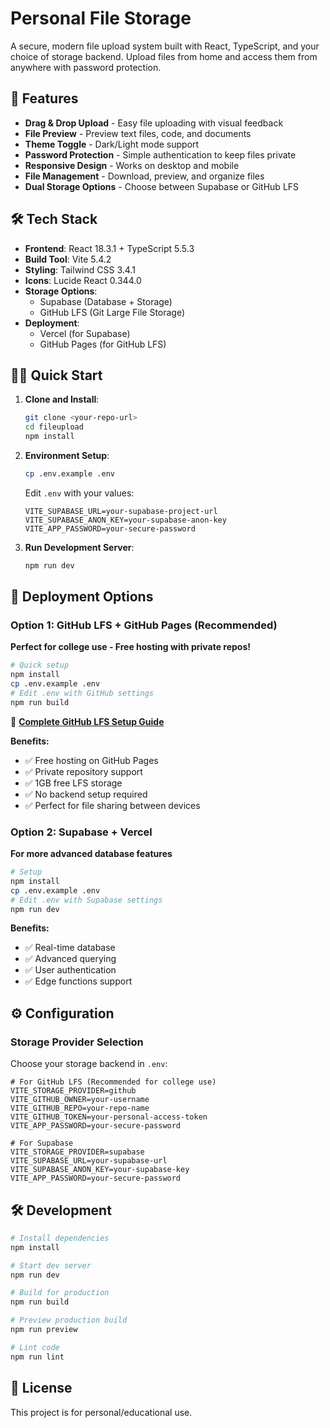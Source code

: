 # Personal File Storage

A secure, modern file upload system built with React, TypeScript, and your choice of storage backend. Upload files from home and access them from anywhere with password protection.

## 🚀 Features

- **Drag & Drop Upload** - Easy file uploading with visual feedback
- **File Preview** - Preview text files, code, and documents
- **Theme Toggle** - Dark/Light mode support
- **Password Protection** - Simple authentication to keep files private
- **Responsive Design** - Works on desktop and mobile
- **File Management** - Download, preview, and organize files
- **Dual Storage Options** - Choose between Supabase or GitHub LFS

## 🛠️ Tech Stack

- **Frontend**: React 18.3.1 + TypeScript 5.5.3
- **Build Tool**: Vite 5.4.2
- **Styling**: Tailwind CSS 3.4.1
- **Icons**: Lucide React 0.344.0
- **Storage Options**: 
  - Supabase (Database + Storage)
  - GitHub LFS (Git Large File Storage)
- **Deployment**: 
  - Vercel (for Supabase)
  - GitHub Pages (for GitHub LFS)

## 🏃‍♂️ Quick Start

1. **Clone and Install**:
   ```bash
   git clone <your-repo-url>
   cd fileupload
   npm install
   ```

2. **Environment Setup**:
   ```bash
   cp .env.example .env
   ```
   
   Edit `.env` with your values:
   ```
   VITE_SUPABASE_URL=your-supabase-project-url
   VITE_SUPABASE_ANON_KEY=your-supabase-anon-key
   VITE_APP_PASSWORD=your-secure-password
   ```

3. **Run Development Server**:
   ```bash
   npm run dev
   ```

## 🚀 Deployment Options

### Option 1: GitHub LFS + GitHub Pages (Recommended)
**Perfect for college use - Free hosting with private repos!**

```bash
# Quick setup
npm install
cp .env.example .env
# Edit .env with GitHub settings
npm run build
```

📖 **[Complete GitHub LFS Setup Guide](./DEPLOY_GITHUB.md)**

**Benefits:**
- ✅ Free hosting on GitHub Pages
- ✅ Private repository support
- ✅ 1GB free LFS storage
- ✅ No backend setup required
- ✅ Perfect for file sharing between devices

### Option 2: Supabase + Vercel
**For more advanced database features**

```bash
# Setup
npm install
cp .env.example .env
# Edit .env with Supabase settings
npm run dev
```

**Benefits:**
- ✅ Real-time database
- ✅ Advanced querying
- ✅ User authentication
- ✅ Edge functions support

## ⚙️ Configuration

### Storage Provider Selection
Choose your storage backend in `.env`:

```env
# For GitHub LFS (Recommended for college use)
VITE_STORAGE_PROVIDER=github
VITE_GITHUB_OWNER=your-username
VITE_GITHUB_REPO=your-repo-name
VITE_GITHUB_TOKEN=your-personal-access-token
VITE_APP_PASSWORD=your-secure-password

# For Supabase
VITE_STORAGE_PROVIDER=supabase
VITE_SUPABASE_URL=your-supabase-url
VITE_SUPABASE_ANON_KEY=your-supabase-key
VITE_APP_PASSWORD=your-secure-password
```

## 🛠️ Development

```bash
# Install dependencies
npm install

# Start dev server
npm run dev

# Build for production
npm run build

# Preview production build
npm run preview

# Lint code
npm run lint
```

## 📝 License

This project is for personal/educational use.